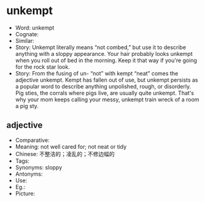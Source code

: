 # unkempt

- Word: unkempt
- Cognate: 
- Similar: 
- Story: Unkempt literally means “not combed,” but use it to describe anything with a sloppy appearance. Your hair probably looks unkempt when you roll out of bed in the morning. Keep it that way if you're going for the rock star look.
- Story: From the fusing of un- “not” with kempt “neat” comes the adjective unkempt. Kempt has fallen out of use, but unkempt persists as a popular word to describe anything unpolished, rough, or disorderly. Pig sties, the corrals where pigs live, are usually quite unkempt. That's why your mom keeps calling your messy, unkempt train wreck of a room a pig sty.

## adjective

- Comparative: 
- Meaning: not well cared for; not neat or tidy
- Chinese: 不整洁的；凌乱的；不修边幅的
- Tags: 
- Synonyms: sloppy
- Antonyms: 
- Use: 
- Eg.: 
- Picture: 

